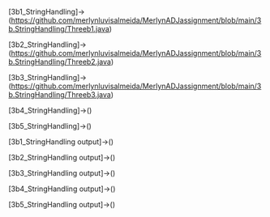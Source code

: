 [3b1_StringHandling]->(https://github.com/merlynluvisalmeida/MerlynADJassignment/blob/main/3b.StringHandling/Threeb1.java)

[3b2_StringHandling]->(https://github.com/merlynluvisalmeida/MerlynADJassignment/blob/main/3b.StringHandling/Threeb2.java)

[3b3_StringHandling]->(https://github.com/merlynluvisalmeida/MerlynADJassignment/blob/main/3b.StringHandling/Threeb3.java)

[3b4_StringHandling]->()

[3b5_StringHandling]->()

[3b1_StringHandling output]->()

[3b2_StringHandling output]->()

[3b3_StringHandling output]->()

[3b4_StringHandling output]->()

[3b5_StringHandling output]->()
